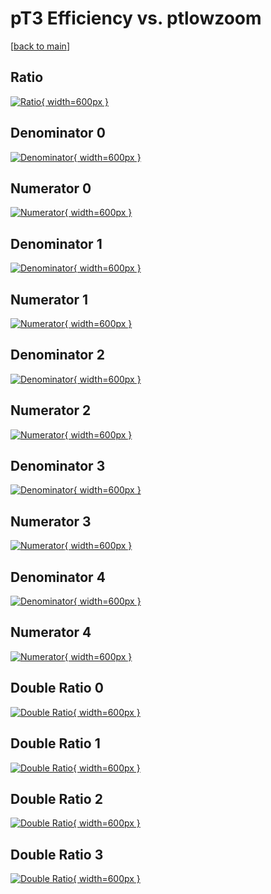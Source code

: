 # pT3 Efficiency vs. ptlowzoom

[[back to main](./)]



## Ratio

[![Ratio](../mtv/var/pT3_vtr_211_-1_eff_ptlowzoom.png){ width=600px }](../mtv/var/pT3_vtr_211_-1_eff_ptlowzoom.pdf)

## Denominator 0

[![Denominator](../mtv/den/pT3_vtr_211_-1_eff_ptlowzoom_den0.png){ width=600px }](../mtv/den/pT3_vtr_211_-1_eff_ptlowzoom_den0.pdf)

## Numerator 0

[![Numerator](../mtv/num/pT3_vtr_211_-1_eff_ptlowzoom_num0.png){ width=600px }](../mtv/num/pT3_vtr_211_-1_eff_ptlowzoom_num0.pdf)

## Denominator 1

[![Denominator](../mtv/den/pT3_vtr_211_-1_eff_ptlowzoom_den1.png){ width=600px }](../mtv/den/pT3_vtr_211_-1_eff_ptlowzoom_den1.pdf)

## Numerator 1

[![Numerator](../mtv/num/pT3_vtr_211_-1_eff_ptlowzoom_num1.png){ width=600px }](../mtv/num/pT3_vtr_211_-1_eff_ptlowzoom_num1.pdf)

## Denominator 2

[![Denominator](../mtv/den/pT3_vtr_211_-1_eff_ptlowzoom_den2.png){ width=600px }](../mtv/den/pT3_vtr_211_-1_eff_ptlowzoom_den2.pdf)

## Numerator 2

[![Numerator](../mtv/num/pT3_vtr_211_-1_eff_ptlowzoom_num2.png){ width=600px }](../mtv/num/pT3_vtr_211_-1_eff_ptlowzoom_num2.pdf)

## Denominator 3

[![Denominator](../mtv/den/pT3_vtr_211_-1_eff_ptlowzoom_den3.png){ width=600px }](../mtv/den/pT3_vtr_211_-1_eff_ptlowzoom_den3.pdf)

## Numerator 3

[![Numerator](../mtv/num/pT3_vtr_211_-1_eff_ptlowzoom_num3.png){ width=600px }](../mtv/num/pT3_vtr_211_-1_eff_ptlowzoom_num3.pdf)

## Denominator 4

[![Denominator](../mtv/den/pT3_vtr_211_-1_eff_ptlowzoom_den4.png){ width=600px }](../mtv/den/pT3_vtr_211_-1_eff_ptlowzoom_den4.pdf)

## Numerator 4

[![Numerator](../mtv/num/pT3_vtr_211_-1_eff_ptlowzoom_num4.png){ width=600px }](../mtv/num/pT3_vtr_211_-1_eff_ptlowzoom_num4.pdf)

## Double Ratio 0

[![Double Ratio](../mtv/ratio/pT3_vtr_211_-1_eff_ptlowzoom_ratio0.png){ width=600px }](../mtv/ratio/pT3_vtr_211_-1_eff_ptlowzoom_ratio0.pdf)

## Double Ratio 1

[![Double Ratio](../mtv/ratio/pT3_vtr_211_-1_eff_ptlowzoom_ratio1.png){ width=600px }](../mtv/ratio/pT3_vtr_211_-1_eff_ptlowzoom_ratio1.pdf)

## Double Ratio 2

[![Double Ratio](../mtv/ratio/pT3_vtr_211_-1_eff_ptlowzoom_ratio2.png){ width=600px }](../mtv/ratio/pT3_vtr_211_-1_eff_ptlowzoom_ratio2.pdf)

## Double Ratio 3

[![Double Ratio](../mtv/ratio/pT3_vtr_211_-1_eff_ptlowzoom_ratio3.png){ width=600px }](../mtv/ratio/pT3_vtr_211_-1_eff_ptlowzoom_ratio3.pdf)

